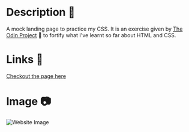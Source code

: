 # Description 📙
A mock landing page to practice my CSS.
It is an exercise given by [The Odin Project](https://www.theodinproject.com) 🦌 to fortify what I've learnt so far about HTML and CSS.

# Links 🔗
[Checkout the page here](https://terraelfi.github.io/landing-page/)

# Image 📷
![Website Image](https://i.imgur.com/dHiQ80V.png)